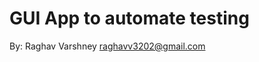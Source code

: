 GUI App to automate testing
===========================

By: Raghav Varshney <raghavv3202@gmail.com>